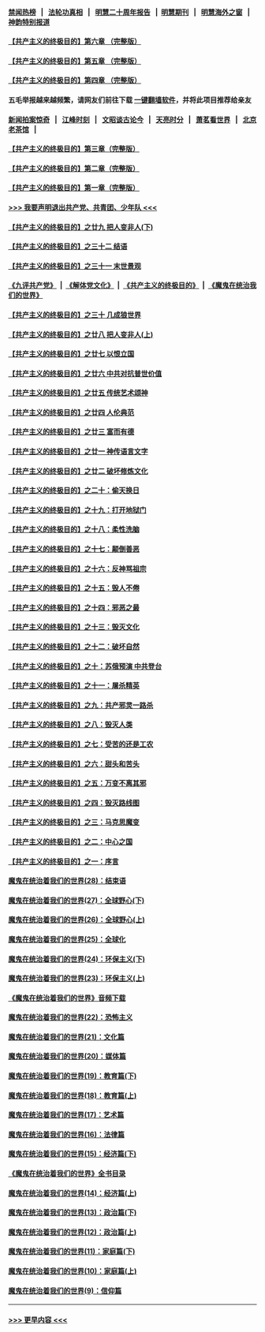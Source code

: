 #### [禁闻热榜](热点新闻.md?=0)  &nbsp;&nbsp;|&nbsp;&nbsp; [法轮功真相](https://github.com/gfw-breaker/truth/blob/master/README.md?=0) &nbsp;&nbsp;|&nbsp;&nbsp; [明慧二十周年报告](https://github.com/gfw-breaker/mh-reports/blob/master/README.md?=0) &nbsp;&nbsp;|&nbsp;&nbsp;[明慧期刊](https://github.com/gfw-breaker/mh-qikan) &nbsp;&nbsp;|&nbsp;&nbsp; [明慧海外之窗](https://github.com/gfw-breaker/mh-news/blob/master/README.md?=0) &nbsp;&nbsp;|&nbsp;&nbsp; [神韵特别报道](https://github.com/gfw-breaker/mh-news/blob/master/shenyun.md?=0)
#### [【共产主义的终极目的】第六章 （完整版）](../pages/nsc422/n11428913.md?t=03190602) 
#### [【共产主义的终极目的】第五章 （完整版）](../pages/nsc422/n11428912.md?t=03190602) 
#### [【共产主义的终极目的】第四章 （完整版）](../pages/nsc422/n11428907.md?t=03190602) 
#### 五毛举报越来越频繁，请网友们前往下载 [一键翻墙软件](https://github.com/gfw-breaker/ssr-accounts)，并将此项目推荐给亲友
#### [新闻拍案惊奇](https://github.com/gfw-breaker/banned-news/blob/master/pages/link4.md) &nbsp;&nbsp;|&nbsp;&nbsp; [江峰时刻](https://github.com/gfw-breaker/banned-news/blob/master/pages/link4.md) &nbsp;&nbsp;|&nbsp;&nbsp; [文昭谈古论今](https://github.com/gfw-breaker/banned-news/blob/master/pages/link4.md) &nbsp;&nbsp;|&nbsp;&nbsp; [天亮时分](https://github.com/gfw-breaker/banned-news/blob/master/pages/link4.md) &nbsp;&nbsp;|&nbsp;&nbsp; [萧茗看世界](https://github.com/gfw-breaker/banned-news/blob/master/pages/link4.md) &nbsp;&nbsp;|&nbsp;&nbsp; [北京老茶馆](https://github.com/gfw-breaker/banned-news/blob/master/pages/link4.md) &nbsp;&nbsp;|&nbsp;&nbsp; 
#### [【共产主义的终极目的】第三章（完整版）](../pages/nsc422/n11428848.md?t=03190602) 
#### [【共产主义的终极目的】第二章（完整版）](../pages/nsc422/n11428831.md?t=03190602) 
#### [【共产主义的终极目的】第一章（完整版）](../pages/nsc422/n11417651.md?t=03190602) 
#### [>>> 我要声明退出共产党、共青团、少年队 <<<](https://github.com/begood0513/goodnews/blob/master/quit/letter.md) 
#### [【共产主义的终极目的】之廿九 把人变非人(下)](../pages/nsc422/n11344140.md?t=03190602) 
#### [【共产主义的终极目的】之三十二 结语](../pages/nsc422/n11360535.md?t=03190602) 
#### [【共产主义的终极目的】之三十一 末世景观](../pages/nsc422/n11351129.md?t=03190602) 
#### [《九评共产党》](https://github.com/begood0513/9ping.md/blob/master/README.md) &nbsp;|&nbsp; [《解体党文化》](../../../../jtdwh.md/blob/master/README.md)  &nbsp;|&nbsp; [《共产主义的终极目的》](../../../../gczydzjmd.md/blob/master/README.md) &nbsp;|&nbsp; [《魔鬼在统治我们的世界》](../../../../mgztzwmdsj.md/blob/master/README.md) 
#### [【共产主义的终极目的】之三十 几成狼世界](../pages/nsc422/n11348280.md?t=03190602) 
#### [【共产主义的终极目的】之廿八 把人变非人(上)](../pages/nsc422/n11340492.md?t=03190602) 
#### [【共产主义的终极目的】之廿七 以恨立国](../pages/nsc422/n11336944.md?t=03190602) 
#### [【共产主义的终极目的】之廿六 中共对抗普世价值](../pages/nsc422/n11324785.md?t=03190602) 
#### [【共产主义的终极目的】之廿五 传统艺术颂神](../pages/nsc422/n11296396.md?t=03190602) 
#### [【共产主义的终极目的】之廿四 人伦典范](../pages/nsc422/n11296397.md?t=03190602) 
#### [【共产主义的终极目的】之廿三 富而有德](../pages/nsc422/n11283598.md?t=03190602) 
#### [【共产主义的终极目的】之廿一 神传语言文字](../pages/nsc422/n11263265.md?t=03190602) 
#### [【共产主义的终极目的】之廿二 破坏修炼文化](../pages/nsc422/n11245728.md?t=03190602) 
#### [【共产主义的终极目的】之二十：偷天换日](../pages/nsc422/n11238846.md?t=03190602) 
#### [【共产主义的终极目的】之十九：打开地狱门](../pages/nsc422/n11206376.md?t=03190602) 
#### [【共产主义的终极目的】之十八：柔性洗脑](../pages/nsc422/n11199994.md?t=03190602) 
#### [【共产主义的终极目的】之十七：颠倒善恶](../pages/nsc422/n11179782.md?t=03190602) 
#### [【共产主义的终极目的】之十六：反神骂祖宗](../pages/nsc422/n11166798.md?t=03190602) 
#### [【共产主义的终极目的】之十五：毁人不倦](../pages/nsc422/n11166792.md?t=03190602) 
#### [【共产主义的终极目的】之十四：邪恶之最](../pages/nsc422/n11150249.md?t=03190602) 
#### [【共产主义的终极目的】之十三：毁灭文化](../pages/nsc422/n11135227.md?t=03190602) 
#### [【共产主义的终极目的】之十二：破坏自然](../pages/nsc422/n11135214.md?t=03190602) 
#### [【共产主义的终极目的】之十：苏俄预演 中共登台](../pages/nsc422/n11118424.md?t=03190602) 
#### [【共产主义的终极目的】之十一：屠杀精英](../pages/nsc422/n11118442.md?t=03190602) 
#### [【共产主义的终极目的】之九：共产邪灵一路杀](../pages/nsc422/n11114139.md?t=03190602) 
#### [【共产主义的终极目的】之八：毁灭人类](../pages/nsc422/n11108503.md?t=03190602) 
#### [【共产主义的终极目的】之七：受苦的还是工农](../pages/nsc422/n11101809.md?t=03190602) 
#### [【共产主义的终极目的】之六：甜头和苦头](../pages/nsc422/n11096971.md?t=03190602) 
#### [【共产主义的终极目的】之五：万变不离其邪](../pages/nsc422/n11091285.md?t=03190602) 
#### [【共产主义的终极目的】之四：毁灭路线图](../pages/nsc422/n11086284.md?t=03190602) 
#### [【共产主义的终极目的】之三：马克思魔变](../pages/nsc422/n11061941.md?t=03190602) 
#### [【共产主义的终极目的】之二：中心之国](../pages/nsc422/n11047728.md?t=03190602) 
#### [【共产主义的终极目的】之一：序言](../pages/nsc422/n11086077.md?t=03190602) 
#### [魔鬼在统治着我们的世界(28)：结束语](../pages/nsc422/n10936246.md?t=03190602) 
#### [魔鬼在统治着我们的世界(27)：全球野心(下)](../pages/nsc422/n10928319.md?t=03190602) 
#### [魔鬼在统治着我们的世界(26)：全球野心(上)](../pages/nsc422/n10900318.md?t=03190602) 
#### [魔鬼在统治着我们的世界(25)：全球化](../pages/nsc422/n10788205.md?t=03190602) 
#### [魔鬼在统治着我们的世界(24)：环保主义(下)](../pages/nsc422/n10695307.md?t=03190602) 
#### [魔鬼在统治着我们的世界(23)：环保主义(上)](../pages/nsc422/n10688613.md?t=03190602) 
#### [《魔鬼在统治着我们的世界》音频下载](../pages/nsc422/n10635553.md?t=03190602) 
#### [魔鬼在统治着我们的世界(22)：恐怖主义](../pages/nsc422/n10614727.md?t=03190602) 
#### [魔鬼在统治着我们的世界(21)：文化篇](../pages/nsc422/n10597706.md?t=03190602) 
#### [魔鬼在统治着我们的世界(20)：媒体篇](../pages/nsc422/n10586579.md?t=03190602) 
#### [魔鬼在统治着我们的世界(19)：教育篇(下)](../pages/nsc422/n10564808.md?t=03190602) 
#### [魔鬼在统治着我们的世界(18)：教育篇(上)](../pages/nsc422/n10526970.md?t=03190602) 
#### [魔鬼在统治着我们的世界(17)：艺术篇](../pages/nsc422/n10499093.md?t=03190602) 
#### [魔鬼在统治着我们的世界(16)：法律篇](../pages/nsc422/n10485969.md?t=03190602) 
#### [魔鬼在统治着我们的世界(15)：经济篇(下)](../pages/nsc422/n10469975.md?t=03190602) 
#### [《魔鬼在统治着我们的世界》全书目录](../pages/nsc422/n10464261.md?t=03190602) 
#### [魔鬼在统治着我们的世界(14)：经济篇(上)](../pages/nsc422/n10457370.md?t=03190602) 
#### [魔鬼在统治着我们的世界(13)：政治篇(下)](../pages/nsc422/n10448270.md?t=03190602) 
#### [魔鬼在统治着我们的世界(12)：政治篇(上)](../pages/nsc422/n10444576.md?t=03190602) 
#### [魔鬼在统治着我们的世界(11)：家庭篇(下)](../pages/nsc422/n10440961.md?t=03190602) 
#### [魔鬼在统治着我们的世界(10)：家庭篇(上)](../pages/nsc422/n10435448.md?t=03190602) 
#### [魔鬼在统治着我们的世界(9)：信仰篇](../pages/nsc422/n10432159.md?t=03190602) 

----
#### [ >>> 更早内容 <<< ](../indexes/nsc422-earlier.md)
